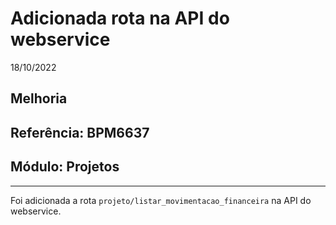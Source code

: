 # Adicionada rota na API do webservice
18/10/2022
## Melhoria
## Referência: BPM6637
## Módulo: Projetos
***

Foi adicionada a rota `projeto/listar_movimentacao_financeira` na API do webservice.